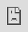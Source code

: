 ```yaml
---
title: "Vaccine Distribution Scenario Modeling"
date: "2021-02-16"
cover: https://imagedelivery.net/EipKtqu98OotgfhvKf6Eew/7e2fe056-2d1c-47a3-a0cf-a65f9436b700/public
categories: 
  - "Simulation"
  - "Topic > Public Health"
  - "Topic > Policy"
---
```


Optimizing vaccine allocation is a critical task - improving the distribution of vaccines could save tens of thousands of lives over the coming months. In partnership with researchers at the [Virginia Modeling, Analysis, and Simulation Center](https://www.odu.edu/vmasc), we created a simulation of the vaccine distribution process. 

Our goal is to provide decision and policymakers in health departments and emergency management with a tool for understanding and optimizing the distribution of COVID-19 vaccines at this current moment - focusing on allocation policies for storage and assignment of first and second doses from both vaccine manufacturers. Utilizing this model, policymakers are able to build a representative model of their community at scale and test various configurations, policies and structures to explore their impact on distribution, vaccine reserve utilization, and population immunity.

<iframe style="position: absolute; top: 0; left: 0;" src="https://core.hash.ai/embed.html?project=%40vmasc%2Fvaccine-distribution-simulation&amp;ref=stable" width="100%" height="100%" frameborder="0" scrolling="auto"></p></p> <!-- /wp:html --> <div></div> <!-- wp:quote --> <blockquote class="wp-block-quote"><!-- wp:paragraph --> <p>When our customers came to us with an emergent question, HASH made it incredibly simple to get down to work and create a model that could serve as a a foundation for sharing knowledge and even hooking in our data. What would normally take weeks took hours. </p> <!-- /wp:paragraph --><cite>Alex Nielsen, Team Lead, VMASC</cite></blockquote> <!-- /wp:quote --> <div></div> <!-- wp:heading --> <h2>Business Logic</h2> <!-- /wp:heading --> <div></div> <!-- wp:paragraph --> <p>The simulation models distributor agents - pharmacies, hospitals, clinics - administering vaccines to patients. Every timestep represents one day. A stochastic number of patients arrive each day to the distributors to receive a vaccine, and as the simulation runs these same patients return for a second dose.</p> <!-- /wp:paragraph --> <div></div> <!-- wp:paragraph --> <p>A distributor is characterized by its <strong>throughput</strong>, the number of patients it can treat in a day, and <strong>vaccines on hand</strong>, the number of vaccines it has in stock. Each distributor has a primary vaccine they provide, either Moderna or Pfizer. Vaccines are kept in general storage, or they’re reserved separately for use as a second dose (e.g. reserving vaccines for patients' second appointment).</p> <!-- /wp:paragraph --> <div></div> <!-- wp:paragraph --> <p>The key decisions the distributor needs to make:</p> <!-- /wp:paragraph --> <div></div> <!-- wp:list --> <ul><!-- wp:list-item --> <li>If more people arrive than can be treated (because the distributor agent has a limited number of staff to administer vaccines), who should be turned away? People who haven’t received a vaccine, or people coming for their second dose?&nbsp;</li> <!-- /wp:list-item --> <div></div> <!-- wp:list-item --> <li>Should the distributor set vaccines aside in reserve storage for patients who need a second dose, or should vaccines be available for any patient? If setting aside vaccines, how many should be reserved?</li> <!-- /wp:list-item --></ul> <!-- /wp:list --> <div></div> <!-- wp:paragraph --> <p>These decisions, or <strong>scenarios</strong>, can be set through global parameters (in globals.json)</p> <!-- /wp:paragraph --> <div></div> <!-- wp:heading {"level":3} --> <h3>Scenario Configuration</h3> <!-- /wp:heading --> <div></div> <!-- wp:paragraph --> <p>The simulation has many configurable parameters (visit the HASH Index page or the README for an explanation of each one); however,&nbsp; two ‘scenario’ options determine the two decisions related to second dose storage and patient prioritization.</p> <!-- /wp:paragraph --> <div></div> <!-- wp:image {"align":"center","id":2292,"sizeSlug":"full","linkDestination":"none"} --> <figure class="wp-block-image aligncenter size-full"><img src="images/vaccine-globals.png" alt="" class="wp-image-2292"/><figcaption class="wp-element-caption">Global parameters for the vaccine distribution simulation</figcaption></figure> <!-- /wp:image --> <div></div> <!-- wp:paragraph --> <p>Patient prioritization is set in the prioritize_group_option. There are two groups of patients - those who haven’t received their first dose and those who have. “Num_of_first_dose” represent the former, “second_dose_moderna” and “second_dose_pfizer” the second.</p> <!-- /wp:paragraph --> <div></div> <!-- wp:paragraph --> <p><strong>The vaccine reserve policies are set through three options:</strong></p> <!-- /wp:paragraph --> <div></div> <!-- wp:paragraph --> <p>If <code>second_dose_separate_storage</code> is set as true for secondary appointments the distributor will first check if there are vials stored in secondary storage. These vials will <strong>not</strong> be used for first appointments.</p> <!-- /wp:paragraph --> <div></div> <!-- wp:paragraph --> <p>Setting <code>second_dose_divert_to_storage</code> to a positive integer is option B. Vaccine vials equivalent to the number specified in <code>second_dose_storage</code> will be diverted to secondary storage.</p> <!-- /wp:paragraph --> <div></div> <!-- wp:paragraph --> <p>Setting <code>second_dose_matching</code> as true is equivalent to option A, where the distributor will set vials in secondary storage equivalent to the number of vials administered on that day.</p> <!-- /wp:paragraph --> <div></div> <!-- wp:heading --> <h2>Key Assumptions</h2> <!-- /wp:heading --> <div></div> <!-- wp:paragraph --> <p>The units of vaccines are <strong>vials</strong> and <strong>doses</strong>. A vial contains five doses. Every patient is administered one dose per visit. Short term spoilage occurs when there is a mismatch between the number of patients served and the number of vials/doses retrieved from storage. For instance, if four patients arrive at a distributor, one vial will be used and four doses from that vial will be administered. The extra dose goes unused, and spoils at the end of the day. <strong>Long term spoilage</strong> occurs when the age of a vaccine exceeds its storage life. At that point the vaccine is considered spoiled and removed from the distributor's reserves.</p> <!-- /wp:paragraph --> <div></div> <!-- wp:paragraph --> <p>Currently the vaccine distributors receive a weekly shipment of their vaccine type from the shipping agent. For example, one distributor agent would receive 20 vials (100 doses) of the Moderna vaccine on time step 1, and then another 20 vials on timestep 8, etc. Another distributor agent would receive 20 vials of the Pfizer vaccine on timestep 2, then timestep 9, and so on. The number of vials received is fixed - they always receive the same amount.</p> <!-- /wp:paragraph --> <div></div> <!-- wp:paragraph --> <p>The population agent stores second dose appointments. After a patient gets the first dose of the vaccine, they are scheduled to return to the distributor after a set number of timesteps (configurable in appt_delay). If the distributor is at capacity, they are turned away.</p> <!-- /wp:paragraph --> <div></div> <!-- wp:heading --> <h2>Metrics and Plots</h2> <!-- /wp:heading --> <div></div> <!-- wp:image --> <figure class="wp-block-image"><img src="images/vaccine-graphs.png" alt=""/></figure> <!-- /wp:image --> <div></div> <!-- wp:paragraph --> <p>Plots, in the Analysis tab, provide insight into what’s happening during the simulation.</p> <!-- /wp:paragraph --> <div></div> <!-- wp:paragraph --> <p>There are six default charts:</p> <!-- /wp:paragraph --> <div></div> <!-- wp:list --> <ul><!-- wp:list-item --> <li>Vaccinations: Track the number of Moderna and Pfizer vaccinations administered</li> <!-- /wp:list-item --> <div></div> <!-- wp:list-item --> <li>Reserves: The aggregate number of vaccines distributors have in storage, split between first and second doses.</li> <!-- /wp:list-item --> <div></div> <!-- wp:list-item --> <li>Vaccination Rate: The average number of vaccinations administered every timestep</li> <!-- /wp:list-item --> <div></div> <!-- wp:list-item --> <li>Total Wasted Doses: The short and long term spoilage of vaccines on hand</li> <!-- /wp:list-item --> <div></div> <!-- wp:list-item --> <li>Total Vaccines: The number of vaccines shipped</li> <!-- /wp:list-item --> <div></div> <!-- wp:list-item --> <li>Population Immunity: The percentage of the population (set in globals) level immunity, expressed as number of one dose patients * 0.5, + number of second dose * .95, divided by total population.</li> <!-- /wp:list-item --></ul> <!-- /wp:list --> <div></div> <!-- wp:heading --> <h2>Extensions</h2> <!-- /wp:heading --> <div></div> <!-- wp:paragraph --> <p>We envision this simulation as a jumping off point for more detailed and tailored distribution models. There are numerous directions that users can take this; some potentially high value features:</p> <!-- /wp:paragraph --> <div></div> <!-- wp:list --> <ul><!-- wp:list-item --> <li>Additional heterogeneity: Different distributor agents could receive different amounts of vaccines, could have different throughputs, could receive drastically different numbers of patients, etc.</li> <!-- /wp:list-item --> <div></div> <!-- wp:list-item --> <li>Feedback loops for vaccine requests: Vaccine allocators are likely responsive to increased demand and shortages from specific distributors - expand the shipping agent behaviors and logic to deliver more vaccines to distributors that are short on vaccines.</li> <!-- /wp:list-item --> <div></div> <!-- wp:list-item --> <li>Appointment logic: Customize the sim so that patients pre-schedule appointments and vaccine reserve rates depend on upcoming appointments. Second dose appointments could be pushed, not entirely cancelled.</li> <!-- /wp:list-item --></ul> <!-- /wp:list --> <div></div> <!-- wp:paragraph --> <p>If you're interested in extending the simulation, you're invited to fork it directly and experiment, or reach out to us (by <a href="mailto:support@hash.ai">email</a> or on <a href="https://discord.gg/BPMrGAhjPh">Discord</a>) for more information/customization.</p> <!-- /wp:paragraph --></x-turndown></iframe>
